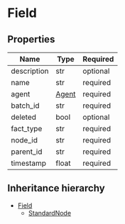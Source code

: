 

# Field

## Properties

Name | Type | Required
-------- | -------- | --------
description | str | optional
name | str | required
agent | [Agent](Agent.md) | required
batch_id | str | required
deleted | bool | optional
fact_type | str | required
node_id | str | required
parent_id | str | required
timestamp | float | required




## Inheritance hierarchy


* [Field](Field.md)
    * [StandardNode](StandardNode.md)
